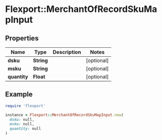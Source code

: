 # Flexport::MerchantOfRecordSkuMapInput

## Properties

| Name | Type | Description | Notes |
| ---- | ---- | ----------- | ----- |
| **dsku** | **String** |  | [optional] |
| **msku** | **String** |  | [optional] |
| **quantity** | **Float** |  | [optional] |

## Example

```ruby
require 'flexport'

instance = Flexport::MerchantOfRecordSkuMapInput.new(
  dsku: null,
  msku: null,
  quantity: null
)
```

